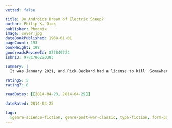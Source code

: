 ```yaml
---
vetted: false

title: Do Androids Dream of Electric Sheep?
author: Philip K. Dick
publisher: Phoenix
image: cover.jpg
dateBookPublished: 1968-01-01
pageCount: 193
bookHeight: 198
goodreadsReviewId: 827849724
isbn13: 9781780220383

summary: |
  It was January 2021, and Rick Deckard had a license to kill. Somewhere among the hordes of humans out there, lurked several rogue androids. Deckard's assignment—find them and then…"retire" them. Trouble was, the androids all looked exactly like humans, and they didn't want to be found!

rating5: 5
rating7: 6

readDates: [[2014-04-23, 2014-04-25]]

dateRated: 2014-04-25

tags:
  [genre-science-fiction, genre-post-war-classic, type-fiction, form-paperback]
---
```


